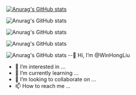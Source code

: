 [![Anurag's GitHub stats](https://github-readme-stats.vercel.app/api?username=WinHongLiu)](https://github.com/WinHongLiu)

![Anurag's GitHub stats](https://github-readme-stats.vercel.app/api?username=WinHongLiu&hide=contribs,prs)

![Anurag's GitHub stats](https://github-readme-stats.vercel.app/api?username=WinHongLiu&count_private=true)

![Anurag's GitHub stats](https://github-readme-stats.vercel.app/api?username=WinHongLiu&show_icons=true)

![Anurag's GitHub stats](https://github-readme-stats.vercel.app/api?username=WinHongLiu&show_icons=true&theme=radical)
--👋 Hi, I’m @WinHongLiu
- 👀 I’m interested in ...
- 🌱 I’m currently learning ...
- 💞️ I’m looking to collaborate on ...
- 📫 How to reach me ...

<!---
WinHongLiu/WinHongLiu is a ✨ special ✨ repository because its `README.md` (this file) appears on your GitHub profile.
You can click the Preview link to take a look at your changes.
--->
